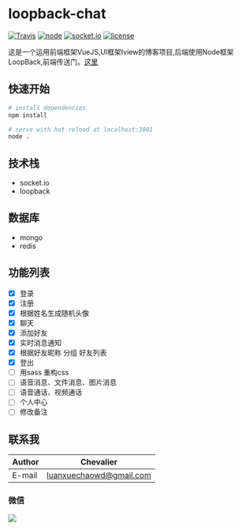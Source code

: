 # loopback-chat
[![Travis](https://img.shields.io/badge/Build-passing-brightgreen.svg?style=flat-square)](https://github.com/luanxuechao/vue-blog)
[![node](https://img.shields.io/badge/node-v8.1.4-blue.svg?style=flat-square)](https://github.com/luanxuechao/vue-blog)
[![socket.io](https://img.shields.io/badge/socket.io-%3E%3D2.0.0-blue.svg?style=flat-square)](https://github.com/luanxuechao/vue-blog)
[![license](https://img.shields.io/github/license/mashape/apistatus.svg?style=flat-square)](https://github.com/luanxuechao/vue-blog)

这是一个运用前端框架VueJS,UI框架Iview的博客项目,后端使用Node框架LoopBack,前端传送门。[这里](https://github.com/luanxuechao/vue-blog)

## 快速开始

``` bash
# install dependencies
npm install

# serve with hot reload at localhost:3001
node .

```
## 技术栈
- socket.io
- loopback

## 数据库
- mongo
- redis

## 功能列表
- [x] 登录
- [x] 注册
- [x] 根据姓名生成随机头像
- [x] 聊天
- [x] 添加好友
- [x] 实时消息通知
- [x] 根据好友昵称 分组 好友列表
- [x] 登出
- [ ] 用sass 重构css
- [ ] 语音消息、文件消息、图片消息
- [ ] 语音通话、视频通话
- [ ] 个人中心
- [ ] 修改备注

## 联系我
|Author|Chevalier|
|---|---
|E-mail|luanxuechaowd@gmail.com
### 微信
![](https://github.com/luanxuechao/vue-blog/blob/master/demo/weChat.png)

